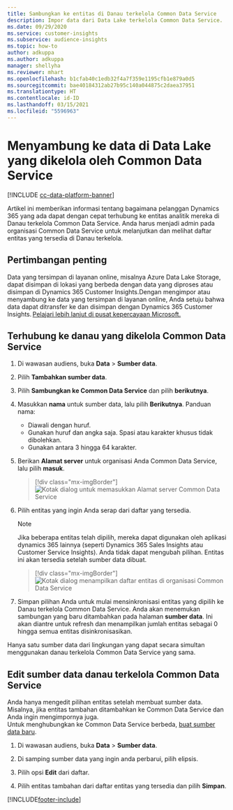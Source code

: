 ```yaml
---
title: Sambungkan ke entitas di Danau terkelola Common Data Service
description: Impor data dari Data Lake terkelola Common Data Service.
ms.date: 09/29/2020
ms.service: customer-insights
ms.subservice: audience-insights
ms.topic: how-to
author: adkuppa
ms.author: adkuppa
manager: shellyha
ms.reviewer: mhart
ms.openlocfilehash: b1cfab40c1edb32f4a7f359e1195cfb1e879a0d5
ms.sourcegitcommit: bae40184312ab27b95c140a044875c2daea37951
ms.translationtype: HT
ms.contentlocale: id-ID
ms.lasthandoff: 03/15/2021
ms.locfileid: "5596963"
---
```

# <a name="connect-to-data-in-a-common-data-service-managed-data-lake"></a>Menyambung ke data di Data Lake yang dikelola oleh Common Data Service

[!INCLUDE [cc-data-platform-banner](../includes/cc-data-platform-banner.md)]

Artikel ini memberikan informasi tentang bagaimana pelanggan Dynamics 365 yang ada dapat dengan cepat terhubung ke entitas analitik mereka di Danau terkelola Common Data Service. Anda harus menjadi admin pada organisasi Common Data Service untuk melanjutkan dan melihat daftar entitas yang tersedia di Danau terkelola.

## <a name="important-considerations"></a>Pertimbangan penting

Data yang tersimpan di layanan online, misalnya Azure Data Lake Storage, dapat disimpan di lokasi yang berbeda dengan data yang diproses atau disimpan di Dynamics 365 Customer Insights.Dengan mengimpor atau menyambung ke data yang tersimpan di layanan online, Anda setuju bahwa data dapat ditransfer ke dan disimpan dengan Dynamics 365 Customer Insights. [Pelajari lebih lanjut di pusat kepercayaan Microsoft.](https://www.microsoft.com/trust-center)

## <a name="connect-to-a-common-data-service-managed-lake"></a>Terhubung ke danau yang dikelola Common Data Service

1. Di wawasan audiens, buka **Data** > **Sumber data**.

2. Pilih **Tambahkan sumber data**.

3. Pilih **Sambungkan ke Common Data Service** dan pilih **berikutnya**.

4. Masukkan **nama** untuk sumber data, lalu pilih **Berikutnya**. Panduan nama: 
   - Diawali dengan huruf.
   - Gunakan huruf dan angka saja. Spasi atau karakter khusus tidak dibolehkan.
   - Gunakan antara 3 hingga 64 karakter.

5. Berikan **Alamat server** untuk organisasi Anda Common Data Service, lalu pilih **masuk**.

   > [!div class="mx-imgBorder"]
   > ![Kotak dialog untuk memasukkan Alamat server Common Data Service](media/enter-CDS-org-details.png)

6. Pilih entitas yang ingin Anda serap dari daftar yang tersedia.    

   > [!NOTE]
   > Jika beberapa entitas telah dipilih, mereka dapat digunakan oleh aplikasi dynamics 365 lainnya (seperti Dynamics 365 Sales Insights atau Customer Service Insights). Anda tidak dapat mengubah pilihan. Entitas ini akan tersedia setelah sumber data dibuat.

   > [!div class="mx-imgBorder"]
   > ![Kotak dialog menampilkan daftar entitas di organisasi Common Data Service](media/select-analytical-entities.png)

7. Simpan pilihan Anda untuk mulai mensinkronisasi entitas yang dipilih ke Danau terkelola Common Data Service. Anda akan menemukan sambungan yang baru ditambahkan pada halaman **sumber data**. Ini akan diantre untuk refresh dan menampilkan jumlah entitas sebagai 0 hingga semua entitas disinkronisasikan.

Hanya satu sumber data dari lingkungan yang dapat secara simultan menggunakan danau terkelola Common Data Service yang sama.

## <a name="edit-a-common-data-service-managed-lake-data-source"></a>Edit sumber data danau terkelola Common Data Service

Anda hanya mengedit pilihan entitas setelah membuat sumber data. Misalnya, jika entitas tambahan ditambahkan ke Common Data Service dan Anda ingin mengimpornya juga.    
Untuk menghubungkan ke Common Data Service berbeda, [buat sumber data baru](#connect-to-a-common-data-service-managed-lake).

1. Di wawasan audiens, buka **Data** > **Sumber data**.

2. Di samping sumber data yang ingin anda perbarui, pilih elipsis.

3. Pilih opsi **Edit** dari daftar.

4. Pilih entitas tambahan dari daftar entitas yang tersedia dan pilih **Simpan**.


[!INCLUDE[footer-include](../includes/footer-banner.md)]